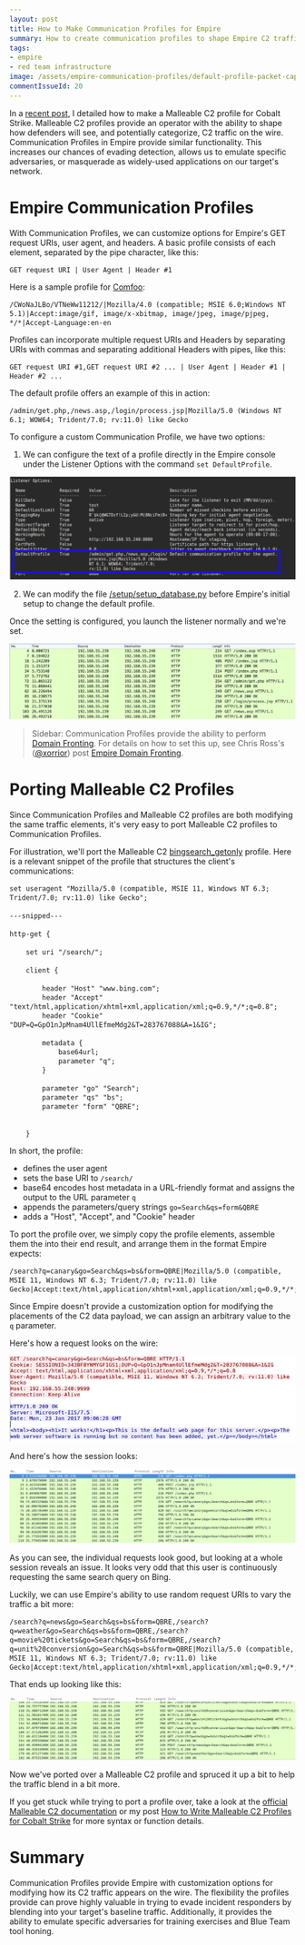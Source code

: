 ```yaml
---
layout: post
title: How to Make Communication Profiles for Empire
summary: How to create communication profiles to shape Empire C2 traffic.
tags:
- empire
- red team infrastructure
image: /assets/empire-communication-profiles/default-profile-packet-capture.png
commentIssueId: 20
---
```


In a [recent post]({{site.baseurl}}/2017-01-24-how-to-write-malleable-c2-profiles-for-cobalt-strike/), I detailed how to make a Malleable C2 profile for Cobalt Strike. Malleable C2 profiles provide an operator with the ability to shape how defenders will see, and potentially categorize, C2 traffic on the wire. Communication Profiles in Empire provide similar functionality. This increases our chances of evading detection, allows us to emulate specific adversaries, or masquerade as widely-used applications on our target's network.

# Empire Communication Profiles

With Communication Profiles, we can customize options for Empire's GET request URIs, user agent, and headers. A basic profile consists of each element, separated by the pipe character, like this:

```plaintext
GET request URI | User Agent | Header #1
```

Here is a sample profile for [Comfoo](https://github.com/EmpireProject/Empire/blob/master/data/profiles/comfoo.txt):

```plaintext
/CWoNaJLBo/VTNeWw11212/|Mozilla/4.0 (compatible; MSIE 6.0;Windows NT 5.1)|Accept:image/gif, image/x-xbitmap, image/jpeg, image/pjpeg, */*|Accept-Language:en-en
```

Profiles can incorporate multiple request URIs and Headers by separating URIs with commas and separating additional Headers with pipes, like this:

```plaintext
GET request URI #1,GET request URI #2 ... | User Agent | Header #1 | Header #2 ...
```

The default profile offers an example of this in action:

```plaintext
/admin/get.php,/news.asp,/login/process.jsp|Mozilla/5.0 (Windows NT 6.1; WOW64; Trident/7.0; rv:11.0) like Gecko
```

To configure a custom Communication Profile, we have two options:

1) We can configure the text of a profile directly in the Empire console under the Listener Options with the command `set DefaultProfile`.

![Configuring a Communication Profile](/assets/empire-communication-profiles/configure-profile.png)

2) We can modify the file [/setup/setup_database.py](https://github.com/EmpireProject/Empire/blob/293f06437520f4747e82e4486938b1a9074d3d51/setup/setup_database.py#L50) before Empire's initial setup to change the default profile.

Once the setting is configured, you launch the listener normally and we're set.

![Default Communication Profile Packet Capture](/assets/empire-communication-profiles/default-profile-packet-capture.png)

>Sidebar: Communication Profiles provide the ability to perform [Domain Fronting](http://www.icir.org/vern/papers/meek-PETS-2015.pdf). For details on how to set this up, see Chris Ross's ([@xorrior](https://twitter.com/xorrior)) post [Empire Domain Fronting](https://www.xorrior.com/Empire-Domain-Fronting/).

# Porting Malleable C2 Profiles

Since Communication Profiles and Malleable C2 profiles are both modifying the same traffic elements, it's very easy to port Malleable C2 profiles to Communication Profiles.

For illustration, we'll port the Malleable C2 [bingsearch_getonly](https://github.com/bluscreenofjeff/MalleableC2Profiles/blob/master/bingsearch_getonly.profile) profile. Here is a relevant snippet of the profile that structures the client's communications:

```plaintext
set useragent "Mozilla/5.0 (compatible, MSIE 11, Windows NT 6.3; Trident/7.0; rv:11.0) like Gecko";

---snipped---

http-get {

    set uri "/search/";

    client {

        header "Host" "www.bing.com";
        header "Accept" "text/html,application/xhtml+xml,application/xml;q=0.9,*/*;q=0.8";
        header "Cookie" "DUP=Q=GpO1nJpMnam4UllEfmeMdg2&T=283767088&A=1&IG";

        metadata {
            base64url;
            parameter "q";
        }

        parameter "go" "Search";
        parameter "qs" "bs";
        parameter "form" "QBRE";


    }
```

In short, the profile:

* defines the user agent
* sets the base URI to `/search/`
* base64 encodes host metadata in a URL-friendly format and assigns the output to the URL parameter `q`
* appends the parameters/query strings `go=Search&qs=form&QBRE`
* adds a "Host", "Accept", and "Cookie" header

To port the profile over, we simply copy the profile elements, assemble them the into their end result, and arrange them in the format Empire expects:

```plaintext
/search?q=canary&go=Search&qs=bs&form=QBRE|Mozilla/5.0 (compatible, MSIE 11, Windows NT 6.3; Trident/7.0; rv:11.0) like Gecko|Accept:text/html,application/xhtml+xml,application/xml;q=0.9,*/*;q=0.8|Cookie:DUP=Q=GpO1nJpMnam4UllEfmeMdg2&T=283767088&A=1&IG
```

Since Empire doesn't provide a customization option for modifying the placements of the C2 data payload, we can assign an arbitrary value to the `q` parameter.

Here's how a request looks on the wire:

![Sample Bing Profile Request](/assets/empire-communication-profiles/sample-request.png)

And here's how the session looks:

![Bing Profile Session](/assets/empire-communication-profiles/sample-traffic.png)

As you can see, the individual requests look good, but looking at a whole session reveals an issue. It looks very odd that this user is continuously requesting the same search query on Bing.

Luckily, we can use Empire's ability to use random request URIs to vary the traffic a bit more:

```plaintext
/search?q=news&go=Search&qs=bs&form=QBRE,/search?q=weather&go=Search&qs=bs&form=QBRE,/search?q=movie%20tickets&go=Search&qs=bs&form=QBRE,/search?q=unit%20conversion&go=Search&qs=bs&form=QBRE|Mozilla/5.0 (compatible, MSIE 11, Windows NT 6.3; Trident/7.0; rv:11.0) like Gecko|Accept:text/html,application/xhtml+xml,application/xml;q=0.9,*/*;q=0.8|Cookie:DUP=Q=GpO1nJpMnam4UllEfmeMdg2&T=283767088&A=1&IG
```

That ends up looking like this:

![Multiple Request URIs in a Communication Profile](/assets/empire-communication-profiles/multiple-request-uris.png)

Now we've ported over a Malleable C2 profile and spruced it up a bit to help the traffic blend in a bit more.

If you get stuck while trying to port a profile over, take a look at the [official Malleable C2 documentation](https://www.cobaltstrike.com/help-malleable-c2) or my post [How to Write Malleable C2 Profiles for Cobalt Strike]({{site.baseurl}}/2017-01-24-how-to-write-malleable-c2-profiles-for-cobalt-strike/) for more syntax or function details.

# Summary

Communication Profiles provide Empire with customization options for modifying how its C2 traffic appears on the wire. The flexibility the profiles provide can prove highly valuable in trying to evade incident responders by blending into your target's baseline traffic. Additionally, it provides the ability to emulate specific adversaries for training exercises and Blue Team tool honing.
